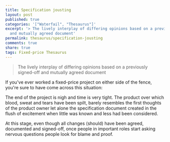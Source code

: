 ```yaml
---
title: Specification jousting
layout: post
published: true
categories: '["Waterfail", "Thesaurus"]'
excerpt: '> The lively interplay of differing opinions based on a previously signed-off
  and mutually agreed document'
permalink: thesaurus/specification-jousting
comments: true
share: true
tags: Fixed-price Thesaurus
---
```

> The lively interplay of differing opinions based on a previously signed-off and mutually agreed document

If you've ever worked a fixed-price project on either side of the fence, you're sure to have come across this situation:

The end of the project is nigh and time is very tight. The product over which blood, sweat and tears have been spilt, barely resembles the first thoughts of the product owner let alone the specification document created in the flush of excitement when little was known and less had been considered.  

At this stage, even though all changes (should) have been agreed, documented and signed-off, once people in important roles start asking nervous questions people look for blame and proof.
